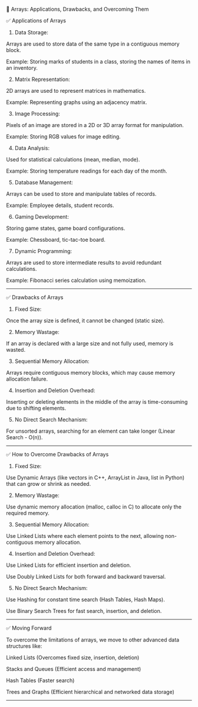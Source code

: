 📌 Arrays: Applications, Drawbacks, and Overcoming Them

✅ Applications of Arrays

1. Data Storage:

Arrays are used to store data of the same type in a contiguous memory block.

Example: Storing marks of students in a class, storing the names of items in an inventory.

2. Matrix Representation:

2D arrays are used to represent matrices in mathematics.

Example: Representing graphs using an adjacency matrix.


3. Image Processing:

Pixels of an image are stored in a 2D or 3D array format for manipulation.

Example: Storing RGB values for image editing.

4. Data Analysis:

Used for statistical calculations (mean, median, mode).

Example: Storing temperature readings for each day of the month.

5. Database Management:

Arrays can be used to store and manipulate tables of records.

Example: Employee details, student records.

6. Gaming Development:

Storing game states, game board configurations.

Example: Chessboard, tic-tac-toe board.

7. Dynamic Programming:

Arrays are used to store intermediate results to avoid redundant calculations.

Example: Fibonacci series calculation using memoization.


---

✅ Drawbacks of Arrays

1. Fixed Size:

Once the array size is defined, it cannot be changed (static size).

2. Memory Wastage:

If an array is declared with a large size and not fully used, memory is wasted.

3. Sequential Memory Allocation:

Arrays require contiguous memory blocks, which may cause memory allocation failure.

4. Insertion and Deletion Overhead:

Inserting or deleting elements in the middle of the array is time-consuming due to shifting elements.

5. No Direct Search Mechanism:

For unsorted arrays, searching for an element can take longer (Linear Search - O(n)).

---

✅ How to Overcome Drawbacks of Arrays

1. Fixed Size:

Use Dynamic Arrays (like vectors in C++, ArrayList in Java, list in Python) that can grow or shrink as needed.


2. Memory Wastage:

Use dynamic memory allocation (malloc, calloc in C) to allocate only the required memory.


3. Sequential Memory Allocation:

Use Linked Lists where each element points to the next, allowing non-contiguous memory allocation.


4. Insertion and Deletion Overhead:

Use Linked Lists for efficient insertion and deletion.

Use Doubly Linked Lists for both forward and backward traversal.


5. No Direct Search Mechanism:

Use Hashing for constant time search (Hash Tables, Hash Maps).

Use Binary Search Trees for fast search, insertion, and deletion.


---

✅ Moving Forward

To overcome the limitations of arrays, we move to other advanced data structures like:

Linked Lists (Overcomes fixed size, insertion, deletion)

Stacks and Queues (Efficient access and management)

Hash Tables (Faster search)

Trees and Graphs (Efficient hierarchical and networked data storage)



---

